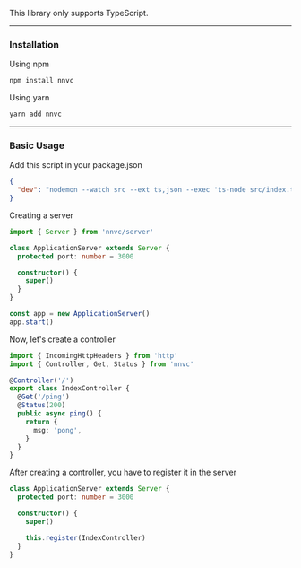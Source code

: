 This library only supports TypeScript.

---

### Installation

Using npm

```bash
npm install nnvc
```

Using yarn

```bash
yarn add nnvc
```

---

### Basic Usage

Add this script in your package.json

```json
{
  "dev": "nodemon --watch src --ext ts,json --exec 'ts-node src/index.ts'"
}
```

Creating a server

```ts
import { Server } from 'nnvc/server'

class ApplicationServer extends Server {
  protected port: number = 3000

  constructor() {
    super()
  }
}

const app = new ApplicationServer()
app.start()
```

Now, let's create a controller

```ts
import { IncomingHttpHeaders } from 'http'
import { Controller, Get, Status } from 'nnvc'

@Controller('/')
export class IndexController {
  @Get('/ping')
  @Status(200)
  public async ping() {
    return {
      msg: 'pong',
    }
  }
}
```

After creating a controller, you have to register it in the server

```ts
class ApplicationServer extends Server {
  protected port: number = 3000

  constructor() {
    super()

    this.register(IndexController)
  }
}
```
